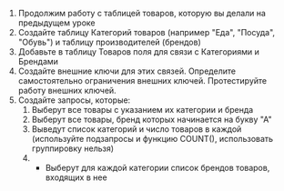 1. Продолжим работу с таблицей товаров, которую вы делали на предыдущем уроке
2. Создайте таблицу Категорий товаров (например "Еда", "Посуда", "Обувь") и таблицу производителей (брендов)
3. Добавьте в таблицу Товаров поля для связи с Категориями и Брендами
4. Создайте внешние ключи для этих связей. Определите самостоятельно ограничения внешних ключей. Протестируйте работу внешних ключей.
5. Создайте запросы, которые:
   1. Выберут все товары с указанием их категории и бренда
   2. Выберут все товары, бренд которых начинается на букву "А"
   3. Выведут список категорий и число товаров в каждой (используйте подзапросы и функцию COUNT(), использовать группировку нельзя)
   4. * Выберут для каждой категории список брендов товаров, входящих в нее
